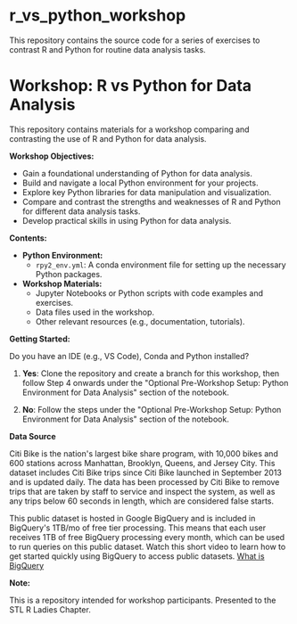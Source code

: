 # r_vs_python_workshop
This repository contains the source code for a series of exercises to contrast R and Python for routine data analysis tasks. 

# Workshop: R vs Python for Data Analysis

This repository contains materials for a workshop comparing and contrasting the use of R and Python for data analysis. 

**Workshop Objectives:**

* Gain a foundational understanding of Python for data analysis.
* Build and navigate a local Python environment for your projects.
* Explore key Python libraries for data manipulation and visualization.
* Compare and contrast the strengths and weaknesses of R and Python for different data analysis tasks.
* Develop practical skills in using Python for data analysis.

**Contents:**

* **Python Environment:**
    * `rpy2_env.yml`: A conda environment file for setting up the necessary Python packages.
* **Workshop Materials:**
    * Jupyter Notebooks or Python scripts with code examples and exercises.
    * Data files used in the workshop.
    * Other relevant resources (e.g., documentation, tutorials).

**Getting Started:**

Do you have an IDE (e.g., VS Code), Conda and Python installed?
1. **Yes**: Clone the repository and create a branch for this workshop, then follow Step 4 onwards under the "Optional Pre-Workshop Setup: Python Environment for Data Analysis" section of the notebook.

2. **No**: Follow the steps under the "Optional Pre-Workshop Setup: Python Environment for Data Analysis" section of the notebook.

**Data Source**

Citi Bike is the nation's largest bike share program, with 10,000 bikes and 600 stations across Manhattan, Brooklyn, Queens, and Jersey City. This dataset includes Citi Bike trips since Citi Bike launched in September 2013 and is updated daily. The data has been processed by Citi Bike to remove trips that are taken by staff to service and inspect the system, as well as any trips below 60 seconds in length, which are considered false starts.

This public dataset is hosted in Google BigQuery and is included in BigQuery's 1TB/mo of free tier processing. This means that each user receives 1TB of free BigQuery processing every month, which can be used to run queries on this public dataset. Watch this short video to learn how to get started quickly using BigQuery to access public datasets. [What is BigQuery](https://cloud.google.com/bigquery/docs/introduction)

**Note:**

This is a repository intended for workshop participants. Presented to the STL R Ladies Chapter.
